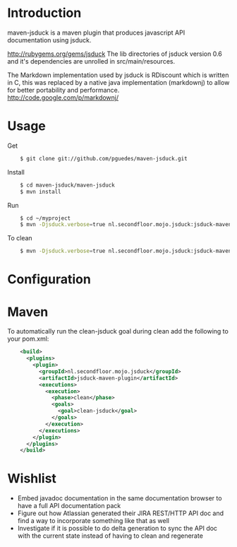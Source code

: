 Introduction
============

maven-jsduck is a maven plugin that produces javascript API documentation using jsduck.

http://rubygems.org/gems/jsduck
The lib directories of jsduck version 0.6 and it's dependencies are unrolled in src/main/resources.

The Markdown implementation used by jsduck is RDiscount which is written in C, this was replaced by
a native java implementation (markdownj) to allow for better portability and performance.
http://code.google.com/p/markdownj/


Usage
=====
Get
```sh
    $ git clone git://github.com/pguedes/maven-jsduck.git
```
Install
```sh
    $ cd maven-jsduck/maven-jsduck
    $ mvn install
```
Run
```sh
    $ cd ~/myproject
    $ mvn -Djsduck.verbose=true nl.secondfloor.mojo.jsduck:jsduck-maven-plugin:jsduck
```
To clean
```sh
    $ mvn -Djsduck.verbose=true nl.secondfloor.mojo.jsduck:jsduck-maven-plugin:clean-jsduck
```

Configuration
=============



Maven
=====
To automatically run the clean-jsduck goal during clean add the following to your pom.xml:
```xml
    <build>
      <plugins>
        <plugin>
          <groupId>nl.secondfloor.mojo.jsduck</groupId>
          <artifactId>jsduck-maven-plugin</artifactId>
          <executions>
            <execution>
              <phase>clean</phase>
              <goals>
                <goal>clean-jsduck</goal>
              </goals>
            </execution>
          </executions>
        </plugin>
      </plugins>
    </build>
```

Wishlist
========
* Embed javadoc documentation in the same documentation browser to have a full API documentation pack
* Figure out how Atlassian generated their JIRA REST/HTTP API doc and find a way to incorporate something like that as well
* Investigate if it is possible to do delta generation to sync the API doc with the current state instead of having to clean and regenerate
